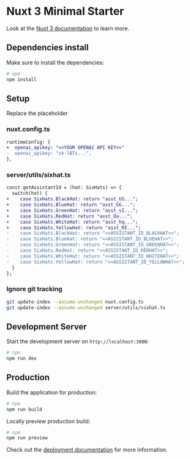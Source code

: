 # Nuxt 3 Minimal Starter

Look at the [Nuxt 3 documentation](https://nuxt.com/docs/getting-started/introduction) to learn more.

## Dependencies install

Make sure to install the dependencies:

```bash
# npm
npm install
```

## Setup

Replace the placeholder

### nuxt.config.ts

```Diff
runtimeConfig: {
+  openai_apikey: "<<YOUR OPENAI API KEY>>"
-  openai_apikey: "sk-lBTs...",
},
```

### server/utils/sixhat.ts

```Diff
const getAssistantId = (hat: SixHats) => {
  switch(hat) {
+    case SixHats.BlackHat: return "asst_US...";
+    case SixHats.BlueHat: return "asst_GG...";
+    case SixHats.GreenHat: return "asst_vI...";
+    case SixHats.RedHat: return "asst_Oa...";
+    case SixHats.WhiteHat: return "asst_hq...";
+    case SixHats.YellowHat: return "asst_RI...";
-    case SixHats.BlackHat: return "<<ASSISTANT_ID_BLACKHAT>>";
-    case SixHats.BlueHat: return "<<ASSISTANT_ID_BLUEHAT>>";
-    case SixHats.GreenHat: return "<<ASSISTANT_ID_GREENHAT>>";
-    case SixHats.RedHat: return "<<ASSISTANT_ID_REDHAT>>";
-    case SixHats.WhiteHat: return "<<ASSISTANT_ID_WHITEHAT>>";
-    case SixHats.YellowHat: return "<<ASSISTANT_ID_YELLOWHAT>>";
  }
};
```

### Ignore git tracking

```bash
git update-index --assume-unchanged nuxt.config.ts
git update-index --assume-unchanged server/utils/sixhat.ts
```

## Development Server

Start the development server on `http://localhost:3000`:

```bash
# npm
npm run dev
```

## Production

Build the application for production:

```bash
# npm
npm run build
```

Locally preview production build:

```bash
# npm
npm run preview
```

Check out the [deployment documentation](https://nuxt.com/docs/getting-started/deployment) for more information.
